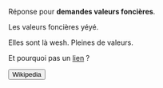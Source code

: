 Réponse pour **demandes valeurs foncières**.

Les valeurs foncières yéyé.

Elles sont là wesh. Pleines de valeurs.

Et pourquoi pas un [lien](https://www.google.fr) ?

<button href="https://www.wikipedia.com">Wikipedia</button>
